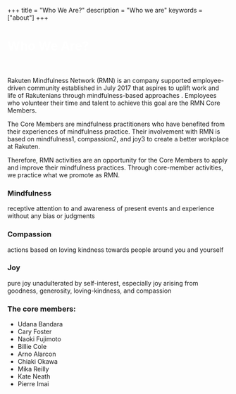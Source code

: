 +++
title = "Who We Are?"
description = "Who we are"
keywords = ["about"]
+++

<div class="jumbotron-about">
   <div class="container">
        <h1 class="text-center" style="color: white">Who We Are?</h1>
    </div>         
</div>
<br />
<br />
Rakuten Mindfulness Network (RMN) is an company supported employee-driven community established in July 2017 that aspires to uplift work and life of Rakutenians through mindfulness-based approaches . Employees who volunteer their time and talent to achieve this goal are the RMN Core Members. 

The Core Members are mindfulness practitioners who have benefited from their experiences of mindfulness practice. Their involvement with RMN is based on mindfulness1, compassion2, and joy3 to create a better workplace at Rakuten.

Therefore, RMN activities are an opportunity for the Core Members to apply and improve their mindfulness practices. Through core-member activities, we practice what we promote as RMN.

<div class="row">
  <div class="col-sm-4">
    <div class="card">
      <div class="card-body">
        <h3 class="card-title">Mindfulness</h3>
        <p class="card-text">receptive attention to and awareness of present events and experience without any bias or judgments</p>
      </div>
    </div>
  </div>
  <div class="col-sm-4">
    <div class="card">
      <div class="card-body">
        <h3 class="card-title">Compassion</h3>
        <p class="card-text">actions based on loving kindness towards people around you and yourself </p>
      </div>
    </div>
  </div>
  <div class="col-sm-4">
    <div class="card">
      <div class="card-body">
        <h3 class="card-title">Joy</h3>
        <p class="card-text">pure joy unadulterated by self-interest, especially joy arising from goodness, generosity, loving-kindness, and compassion</p>
      </div>
    </div>
  </div>
</div>

### The core members:

* Udana Bandara
* Cary Foster
* Naoki Fujimoto
* Billie Cole
* Arno Alarcon
* Chiaki Okawa
* Mika Reilly 
* Kate Neath
* Pierre Imai